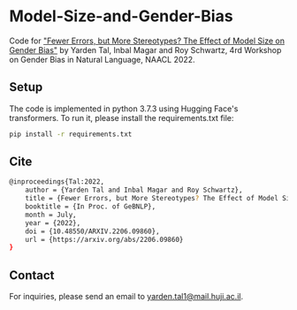 # Model-Size-and-Gender-Bias

Code for ["Fewer Errors, but More Stereotypes? The Effect of Model Size on Gender Bias"](https://arxiv.org/abs/2206.09860) by Yarden Tal, Inbal Magar and Roy Schwartz, 4rd Workshop on Gender Bias in Natural Language, NAACL 2022.

## Setup

The code is implemented in python 3.7.3 using Hugging Face's transformers. To run it, please install the requirements.txt file:

```bash
pip install -r requirements.txt
```

## Cite
```bash
@inproceedings{Tal:2022,
    author = {Yarden Tal and Inbal Magar and Roy Schwartz},
    title = {Fewer Errors, but More Stereotypes? The Effect of Model Size on Gender Bias},
    booktitle = {In Proc. of GeBNLP},
    month = July,
    year = {2022},
    doi = {10.48550/ARXIV.2206.09860},
    url = {https://arxiv.org/abs/2206.09860}
}

```

## Contact
For inquiries, please send an email to yarden.tal1@mail.huji.ac.il.
